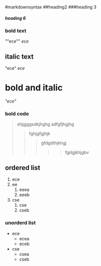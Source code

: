 #markdownsyntax
##heading2
###heading 3
##### heading 6
### bold text
""ece""
_ece_
## italic text
"ece"
_ece_
# bold and italic
_"ece"_
### bold code
> shjgjggsdkjhghg
> adfgfjhgjhg
>> fghjgfgjhjk
>>> gfdgdthjkhgj
>>>>> fgdgjkhjgbv
## ordered list
1. ece
2. ee
    1. eeea
    2. eeeb
3. cse
    1. cse
    2. cseb
### unorderd list
- ece
    - ecea
    - eceb
 - cse
    - csea
    - cseb

